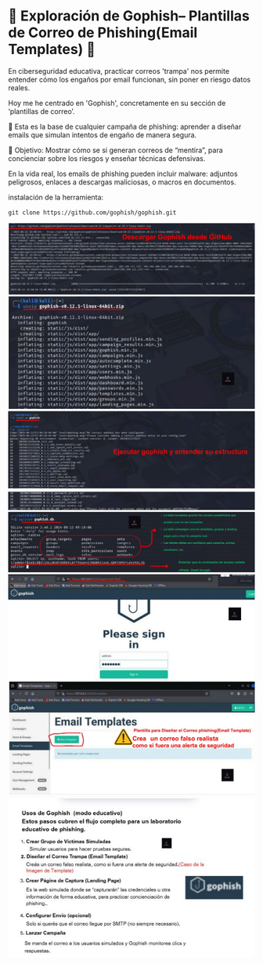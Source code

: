 # 💌 Exploración de Gophish– Plantillas de Correo de Phishing(Email Templates) 🎣

En ciberseguridad educativa, practicar correos 'trampa' nos permite entender cómo los engaños por email funcionan, sin poner en riesgo datos reales.

Hoy me he centrado en 'Gophish', concretamente en su sección de ‘plantillas de correo’.

🎯 Esta es la base de cualquier campaña de phishing: aprender a diseñar emails que simulan intentos de engaño de manera segura.

📌 Objetivo: Mostrar cómo se si generan correos de “mentira”, para concienciar sobre los riesgos y enseñar técnicas defensivas. 

En la vida real, los emails de phishing pueden incluir malware: adjuntos peligrosos, enlaces a descargas maliciosas, o macros en documentos.

instalación de la herramienta: 

 ```
git clone https://github.com/gophish/gophish.git

 ```
<img src="1-gophish.jpeg">

<img src="2-gophish.jpeg">

<img src="3-gophish.jpeg">

<img src="4-gophish.jpeg">

<img src="5-gophish.jpeg">

<img src="6-gophish.jpeg">

<img src="7-gophish.jpeg">
